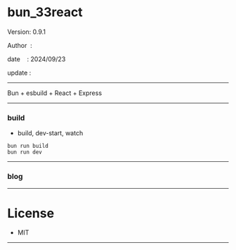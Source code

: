 ﻿# bun_33react

 Version: 0.9.1

 Author  :

 date    : 2024/09/23

 update :

***

Bun + esbuild + React + Express


***
### build

* build, dev-start, watch

```
bun run build
bun run dev
```

***
### blog


***
# License

* MIT

***

